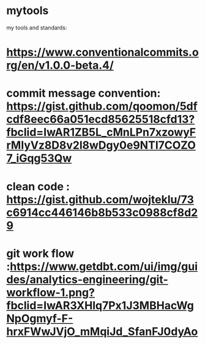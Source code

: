 # mytools
my tools and standards:
# https://www.conventionalcommits.org/en/v1.0.0-beta.4/
# commit message convention: https://gist.github.com/qoomon/5dfcdf8eec66a051ecd85625518cfd13?fbclid=IwAR1ZB5L_cMnLPn7xzowyFrMIyVz8D8v2l8wDgy0e9NTI7COZO7_iGqg53Qw
# clean code :  https://gist.github.com/wojteklu/73c6914cc446146b8b533c0988cf8d29
# git work flow :https://www.getdbt.com/ui/img/guides/analytics-engineering/git-workflow-1.png?fbclid=IwAR3XHlq7Px1J3MBHacWgNpOgmyf-F-hrxFWwJVjO_mMqiJd_SfanFJ0dyAo
